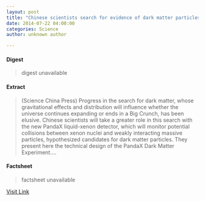 ```yaml
---
layout: post
title: "Chinese scientists search for evidence of dark matter particles with new underground PandaX detector"
date: 2014-07-22 04:00:00
categories: Science
author: unknown author

---
```



#### Digest
>digest unavailable

#### Extract
>(Science China Press) Progress in the search for dark matter, whose gravitational effects and distribution will influence whether the universe continues expanding or ends in a Big Crunch, has been elusive. Chinese scientists will take a greater role in this search with the new PandaX liquid-xenon detector, which will monitor potential collisions between xenon nuclei and weakly interacting massive particles, hypothesized candidates for dark matter particles. They present here the technical design of the PandaX Dark Matter Experiment....

#### Factsheet
>factsheet unavailable

[Visit Link](http://www.eurekalert.org/pub_releases/2014-07/scp-css072214.php)


